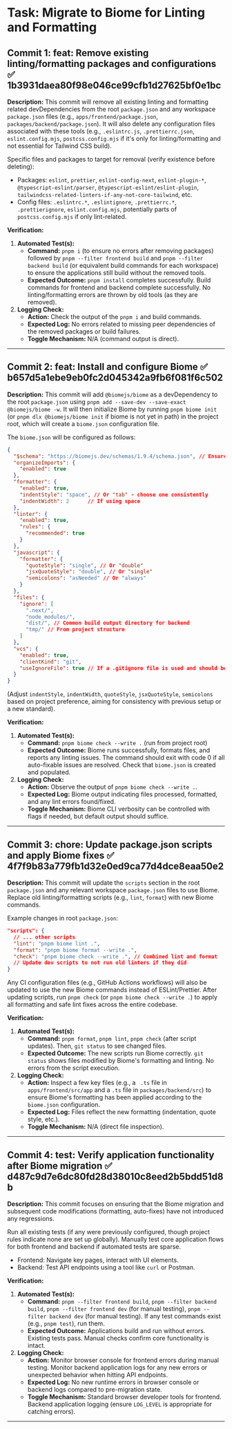 # Task: Migrate to Biome for Linting and Formatting

## Commit 1: feat: Remove existing linting/formatting packages and configurations ✅ 1b3931daea80f98e046ce99cfb1d27625bf0e1bc
**Description:**
This commit will remove all existing linting and formatting related devDependencies from the root `package.json` and any workspace `package.json` files (e.g., `apps/frontend/package.json`, `packages/backend/package.json`). It will also delete any configuration files associated with these tools (e.g., `.eslintrc.js`, `.prettierrc.json`, `eslint.config.mjs`, `postcss.config.mjs` if it's only for linting/formatting and not essential for Tailwind CSS build).

Specific files and packages to target for removal (verify existence before deleting):
- Packages: `eslint`, `prettier`, `eslint-config-next`, `eslint-plugin-*`, `@typescript-eslint/parser`, `@typescript-eslint/eslint-plugin`, `tailwindcss-related-linters-if-any-not-core-tailwind`, etc.
- Config files: `.eslintrc.*`, `.eslintignore`, `.prettierrc.*`, `.prettierignore`, `eslint.config.mjs`, potentially parts of `postcss.config.mjs` if only lint-related.

**Verification:**
1.  **Automated Test(s):**
    *   **Command:** `pnpm i` (to ensure no errors after removing packages) followed by `pnpm --filter frontend build` and `pnpm --filter backend build` (or equivalent build commands for each workspace) to ensure the applications still build without the removed tools.
    *   **Expected Outcome:** `pnpm install` completes successfully. Build commands for frontend and backend complete successfully. No linting/formatting errors are thrown by old tools (as they are removed).
2.  **Logging Check:**
    *   **Action:** Check the output of the `pnpm i` and build commands.
    *   **Expected Log:** No errors related to missing peer dependencies of the removed packages or build failures.
    *   **Toggle Mechanism:** N/A (command output is direct).

---

## Commit 2: feat: Install and configure Biome ✅ b657d5a1ebe9eb0fc2d045342a9fb6f081f6c502
**Description:**
This commit will add `@biomejs/biome` as a devDependency to the root `package.json` using `pnpm add --save-dev --save-exact @biomejs/biome -w`. It will then initialize Biome by running `pnpm biome init` (or `pnpm dlx @biomejs/biome init` if biome is not yet in path) in the project root, which will create a `biome.json` configuration file.

The `biome.json` will be configured as follows:
```json
{
  "$schema": "https://biomejs.dev/schemas/1.9.4/schema.json", // Ensure this is the latest schema
  "organizeImports": {
    "enabled": true
  },
  "formatter": {
    "enabled": true,
    "indentStyle": "space", // Or "tab" - choose one consistently
    "indentWidth": 2      // If using space
  },
  "linter": {
    "enabled": true,
    "rules": {
      "recommended": true
    }
  },
  "javascript": {
    "formatter": {
      "quoteStyle": "single", // Or "double"
      "jsxQuoteStyle": "double", // Or "single"
      "semicolons": "asNeeded" // Or "always"
    }
  },
  "files": {
    "ignore": [
      ".next/",
      "node_modules/",
      "dist/", // Common build output directory for backend
      "tmp/" // From project structure
    ]
  },
  "vcs": {
    "enabled": true,
    "clientKind": "git",
    "useIgnoreFile": true // If a .gitignore file is used and should be respected by Biome
  }
}
```
(Adjust `indentStyle`, `indentWidth`, `quoteStyle`, `jsxQuoteStyle`, `semicolons` based on project preference, aiming for consistency with previous setup or a new standard).

**Verification:**
1.  **Automated Test(s):**
    *   **Command:** `pnpm biome check --write .` (run from project root)
    *   **Expected Outcome:** Biome runs successfully, formats files, and reports any linting issues. The command should exit with code 0 if all auto-fixable issues are resolved. Check that `biome.json` is created and populated.
2.  **Logging Check:**
    *   **Action:** Observe the output of `pnpm biome check --write .`.
    *   **Expected Log:** Biome output indicating files processed, formatted, and any lint errors found/fixed.
    *   **Toggle Mechanism:** Biome CLI verbosity can be controlled with flags if needed, but default output should suffice.

---

## Commit 3: chore: Update package.json scripts and apply Biome fixes ✅ 4f7f9b83a779fb1d32e0ed9ca77d4dce8eaa50e2
**Description:**
This commit will update the `scripts` section in the root `package.json` and any relevant workspace `package.json` files to use Biome.
Replace old linting/formatting scripts (e.g., `lint`, `format`) with new Biome commands.

Example changes in root `package.json`:
```json
"scripts": {
  // ... other scripts
  "lint": "pnpm biome lint .",
  "format": "pnpm biome format --write .",
  "check": "pnpm biome check --write .", // Combined lint and format
  // Update dev scripts to not run old linters if they did
}
```
Any CI configuration files (e.g., GitHub Actions workflows) will also be updated to use the new Biome commands instead of ESLint/Prettier.
After updating scripts, run `pnpm check` (or `pnpm biome check --write .`) to apply all formatting and safe lint fixes across the entire codebase.

**Verification:**
1.  **Automated Test(s):**
    *   **Command:** `pnpm format`, `pnpm lint`, `pnpm check` (after script updates). Then, `git status` to see changed files.
    *   **Expected Outcome:** The new scripts run Biome correctly. `git status` shows files modified by Biome's formatting and linting. No errors from the script execution.
2.  **Logging Check:**
    *   **Action:** Inspect a few key files (e.g., a ` .ts` file in `apps/frontend/src/app` and a `.ts` file in `packages/backend/src`) to ensure Biome's formatting has been applied according to the `biome.json` configuration.
    *   **Expected Log:** Files reflect the new formatting (indentation, quote style, etc.).
    *   **Toggle Mechanism:** N/A (direct file inspection).

---

## Commit 4: test: Verify application functionality after Biome migration ✅ d487c9d7e6dc80fd28d38010c8eed2b5bdd51d8b
**Description:**
This commit focuses on ensuring that the Biome migration and subsequent code modifications (formatting, auto-fixes) have not introduced any regressions.

Run all existing tests (if any were previously configured, though project rules indicate none are set up globally).
Manually test core application flows for both frontend and backend if automated tests are sparse.
- Frontend: Navigate key pages, interact with UI elements.
- Backend: Test API endpoints using a tool like `curl` or Postman.

**Verification:**
1.  **Automated Test(s):**
    *   **Command:** `pnpm --filter frontend build`, `pnpm --filter backend build`, `pnpm --filter frontend dev` (for manual testing), `pnpm --filter backend dev` (for manual testing). If any test commands exist (e.g., `pnpm test`), run them.
    *   **Expected Outcome:** Applications build and run without errors. Existing tests pass. Manual checks confirm core functionality is intact.
2.  **Logging Check:**
    *   **Action:** Monitor browser console for frontend errors during manual testing. Monitor backend application logs for any new errors or unexpected behavior when hitting API endpoints.
    *   **Expected Log:** No new runtime errors in browser console or backend logs compared to pre-migration state.
    *   **Toggle Mechanism:** Standard browser developer tools for frontend. Backend application logging (ensure `LOG_LEVEL` is appropriate for catching errors).

---
<!-- TODO: The project rules state "test" script in root package.json is a placeholder. Confirm if there are actual test suites in frontend or backend workspaces that need to be run in Commit 4. -->
<!-- TODO: Confirm if postcss.config.mjs is solely for linting/formatting or if it's essential for Tailwind CSS build process, to decide on its removal in Commit 1. --> 
